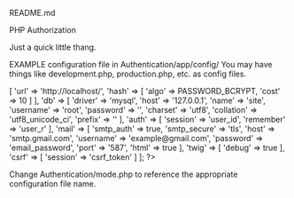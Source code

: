 README.md

PHP Authorization

Just a quick little thang.

EXAMPLE configuration file in Authentication/app/config/
You may have things like development.php, production.php, etc. as config files.

<?php

// development.php
// Development Configuration

return [

	'app' => [
		'url' => 'http://localhost/',
		'hash' => [
			'algo' => PASSWORD_BCRYPT,
			'cost' => 10
		]
	],

	'db' => [
		'driver' => 'mysql',
		'host' => '127.0.0.1',
		'name' => 'site',
		'username' => 'root',
		'password' => '',
		'charset' => 'utf8',
		'collation' => 'utf8_unicode_ci',
		'prefix' => ''
	],

	'auth' => [
		'session' => 'user_id',
		'remember' => 'user_r'
	],

	'mail' => [
		'smtp_auth' => true,
		'smtp_secure' => 'tls',
		'host' => 'smtp.gmail.com',
		'username' => 'example@gmail.com',
		'password' => 'email_password',
		'port' => '587',
		'html' => true
	],

	'twig' => [
		'debug' => true
	],

	'csrf' => [
		'session' => 'csrf_token'
	]

];

?>


Change Authentication/mode.php to reference the appropriate configuration file name.